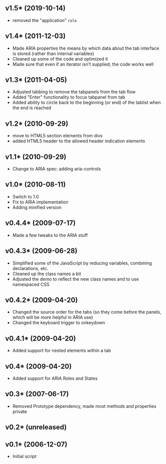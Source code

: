 ## v1.5* (2019-10-14)

* removed the "application" `role`

## v1.4* (2011-12-03)

* Made ARIA properties the means by which data about the tab interface is stored (rather than internal variables)
* Cleaned up some of the code and optimized it
* Made sure that even if an iterator isn’t supplied, the code works well

## v1.3* (2011-04-05)

* Adjusted tabbing to remove the tabpanels from the tab flow
* Added "Enter" functionality to focus tabpanel from tab
* Added ability to circle back to the beginning (or end) of the tablist when the end is reached

## v1.2* (2010-09-29)

* move to HTML5 section elements from divs
* added HTML5 header to the allowed header indication elements

## v1.1* (2010-09-29)

* Change to ARIA spec: adding aria-controls

## v1.0* (2010-08-11)

* Switch to 1.0
* Fix to ARIA implementation
* Adding minified version

## v0.4.4* (2009-07-17)

* Made a few tweaks to the ARIA stuff

## v0.4.3* (2009-06-28)

* Simplified some of the JavaScript by reducing variables, combining declarations, etc.
* Cleaned up the class names a bit
* Adjusted the demo to reflect the new class names and to use namespaced CSS

## v0.4.2* (2009-04-20)

* Changed the source order for the tabs (so they come before the panels, which will be more helpful in ARIA use)
* Changed the keyboard trigger to onkeydown

## v0.4.1* (2009-04-20)

* Added support for nested elements within a tab

## v0.4* (2009-04-20)

* Added support for ARIA Roles and States

## v0.3* (2007-06-17)

* Removed Prototype dependency, made most methods and properties private

## v0.2* (unreleased)

## v0.1* (2006-12-07)

* Initial script
